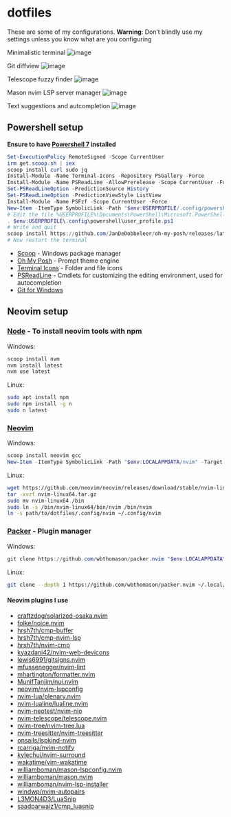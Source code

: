 # dotfiles
These are some of my configurations. **Warning**: Don’t blindly use my settings unless you know what are you configuring

Minimalistic terminal
![image](https://github.com/carlosgrillet/dotfiles/assets/13719979/c4176c32-4b65-48ec-8836-90db6c5b3699)

Git diffview
![image](https://github.com/carlosgrillet/dotfiles/assets/13719979/ca72082c-4629-4c06-843a-486d3bef1def)

Telescope fuzzy finder
![image](https://github.com/carlosgrillet/dotfiles/assets/13719979/7872c0a3-cf14-49a6-ac86-89372fc8fe44)

Mason nvim LSP server manager
![image](https://github.com/carlosgrillet/dotfiles/assets/13719979/e681e5c7-45f4-4764-8481-b9d20f7ea098)

Text suggestions and autcompletion
![image](https://github.com/carlosgrillet/dotfiles/assets/13719979/43cec12b-7058-4ddc-ba5c-ac0b16ef63a8)



## Powershell setup

**Ensure to have [Powershell 7](https://learn.microsoft.com/en-us/powershell/scripting/install/installing-powershell-on-windows?view=powershell-7.3) installed**

```powershell
Set-ExecutionPolicy RemoteSigned -Scope CurrentUser
irm get.scoop.sh | iex
scoop install curl sudo jq
Install-Module -Name Terminal-Icons -Repository PSGallery -Force
Install-Module -Name PSReadLine -AllowPrerelease -Scope CurrentUser -Force -SkipPublisherCheck
Set-PSReadLineOption -PredictionSource History
Set-PSReadLineOption -PredictionViewStyle ListView
Install-Module -Name PSFzf -Scope CurrentUser -Force
New-Item -ItemType SymbolicLink -Path "$env:USERPROFILE/.config/powershell" -Target "<path/to/dotfiles>/.config/powershell"
# Edit the file %USERPROFILE%\Documents\PowerShell\Microsoft.PowerShell_profile.ps1 and add this line
. $env:USERPROFILE\.config\powershell\user_profile.ps1
# Write and quit
scoop install https://github.com/JanDeDobbeleer/oh-my-posh/releases/latest/download/oh-my-posh.json
# Now restart the terminal
```

- [Scoop](https://scoop.sh/) - Windows package manager
- [Oh My Posh](https://ohmyposh.dev/) - Prompt theme engine
- [Terminal Icons](https://github.com/devblackops/Terminal-Icons) - Folder and file icons
- [PSReadLine](https://docs.microsoft.com/en-us/powershell/module/psreadline/) - Cmdlets for customizing the editing environment, used for autocompletion
- [Git for Windows](https://gitforwindows.org/)



## Neovim setup

### [Node](https://nodejs.org/en/) - To install neovim tools with npm

Windows:
```powershell
scoop install nvm
nvm install latest
nvm use latest
```

Linux:
```bash
sudo apt install npm
sudo npm install -g n
sudo n latest
```

### [Neovim](https://github.com/neovim/neovim/releases/)

Windows:
```powershell
scoop install neovim gcc
New-Item -ItemType SymbolicLink -Path "$env:LOCALAPPDATA/nvim" -Target "<path/to/dotfiles>/.config/nvim"
```

Linux:
```bash
wget https://github.com/neovim/neovim/releases/download/stable/nvim-linux64.tar.gz
tar -xvzf nvim-linux64.tar.gz
sudo mv nvim-linux64 /bin
sudo ln -s /bin/nvim-linux64/bin/nvim /bin/nvim
ln -s path/to/dotfiles/.config/nvim ~/.config/nvim
```

### [Packer](https://github.com/wbthomason/packer.nvim) - Plugin manager

Windows:
```powershell
git clone https://github.com/wbthomason/packer.nvim "$env:LOCALAPPDATA\nvim-data\site\pack\packer\start\packer.nvim"
```

Linux:
```bash
git clone --depth 1 https://github.com/wbthomason/packer.nvim ~/.local/share/nvim/site/pack/packer/start/packer.nvim
```

#### Neovim plugins I use

* [craftzdog/solarized-osaka.nvim](https://github.com/craftzdog/solarized-osaka.nvim)
* [folke/noice.nvim](https://github.com/folke/noice.nvim)
* [hrsh7th/cmp-buffer](https://github.com/hrsh7th/cmp-buffer)
* [hrsh7th/cmp-nvim-lsp](https://github.com/hrsh7th/cmp-nvim-lsp)
* [hrsh7th/nvim-cmp](https://github.com/hrsh7th/nvim-cmp)
* [kyazdani42/nvim-web-devicons](https://github.com/kyazdani42/nvim-web-devicons)
* [lewis6991/gitsigns.nvim](https://github.com/lewis6991/gitsigns.nvim)
* [mfussenegger/nvim-lint](https://github.com/mfussenegger/nvim-lint)
* [mhartington/formatter.nvim](https://github.com/mhartington/formatter.nvim)
* [MunifTanjim/nui.nvim](https://github.com/MunifTanjim/nui.nvim)
* [neovim/nvim-lspconfig](https://github.com/neovim/nvim-lspconfig)
* [nvim-lua/plenary.nvim](https://github.com/nvim-lua/plenary.nvim)
* [nvim-lualine/lualine.nvim](https://github.com/nvim-lualine/lualine.nvim)
* [nvim-neotest/nvim-nio](https://github.com/nvim-neotest/nvim-nio)
* [nvim-telescope/telescope.nvim](https://github.com/nvim-telescope/telescope.nvim)
* [nvim-tree/nvim-tree.lua](https://github.com/nvim-tree/nvim-tree.lua)
* [nvim-treesitter/nvim-treesitter](https://github.com/nvim-treesitter/nvim-treesitter)
* [onsails/lspkind-nvim](https://github.com/onsails/lspkind-nvim)
* [rcarriga/nvim-notify](https://github.com/rcarriga/nvim-notify)
* [kylechui/nvim-surround](https://github.com/kylechui/nvim-surround)
* [wakatime/vim-wakatime](https://github.com/wakatime/vim-wakatime)
* [williamboman/mason-lspconfig.nvim](https://github.com/williamboman/mason-lspconfig.nvim)
* [williamboman/mason.nvim](https://github.com/williamboman/mason.nvim)
* [williamboman/nvim-lsp-installer](https://github.com/williamboman/nvim-lsp-installer)
* [windwp/nvim-autopairs](https://github.com/windwp/nvim-autopairs)
* [L3MON4D3/LuaSnip](https://github.con/L3MON4D3/LuaSnip)
* [saadparwaiz1/cmp_luasnip](https://github.con/saadparwaiz1/cmp_luasnip)
